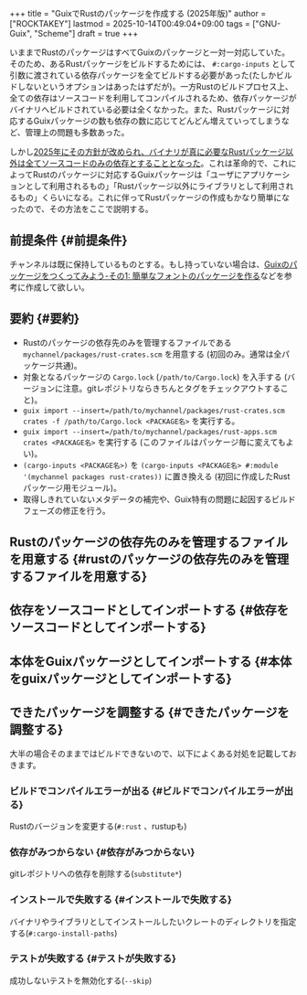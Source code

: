 +++
title = "GuixでRustのパッケージを作成する (2025年版)"
author = ["ROCKTAKEY"]
lastmod = 2025-10-14T00:49:04+09:00
tags = ["GNU-Guix", "Scheme"]
draft = true
+++

いままでRustのパッケージはすべてGuixのパッケージと一対一対応していた。そのため、あるRustパッケージをビルドするためには、 `#:cargo-inputs` として引数に渡されている依存パッケージを全てビルドする必要があった(たしかビルドしないというオプションはあったはずだが)。一方Rustのビルドプロセス上、全ての依存はソースコードを利用してコンパイルされるため、依存パッケージがバイナリへビルドされている必要は全くなかった。また、Rustパッケージに対応するGuixパッケージの数も依存の数に応じてどんどん増えていってしまうなど、管理上の問題も多数あった。

しかし[2025年にその方針が改められ、バイナリが真に必要なRustパッケージ以外は全てソースコードのみの依存とすることとなった](https://guix.gnu.org/blog/2025/a-new-rust-packaging-model/)。これは革命的で、これによってRustのパッケージに対応するGuixパッケージは「ユーザにアプリケーションとして利用されるもの」「Rustパッケージ以外にライブラリとして利用されるもの」くらいになる。これに伴ってRustパッケージの作成もかなり簡単になったので、その方法をここで説明する。


## 前提条件 {#前提条件}

チャンネルは既に保持しているものとする。もし持っていない場合は、[Guixのパッケージをつくってみよう-その1: 簡単なフォントのパッケージを作る](https://blog.rocktakey.com/information-science/2022-770eb4b6-5c63-62d4-bbcb-475d92404603/)などを参考に作成して欲しい。


## 要約 {#要約}

-   Rustのパッケージの依存先のみを管理するファイルである `mychannel/packages/rust-crates.scm` を用意する (初回のみ。通常は全パッケージ共通)。
-   対象となるパッケージの `Cargo.lock` (`/path/to/Cargo.lock`) を入手する (バージョンに注意。gitレポジトリならきちんとタグをチェックアウトすること)。
-   `guix import --insert=/path/to/mychannel/packages/rust-crates.scm crates -f /path/to/Cargo.lock <PACKAGE名>` を実行する。
-   `guix import --insert=/path/to/mychannel/packages/rust-apps.scm crates <PACKAGE名>` を実行する (このファイルはパッケージ毎に変えてもよい)。
-   `(cargo-inputs <PACKAGE名>)` を `(cargo-inputs <PACKAGE名> #:module '(mychannel packages rust-crates))` に置き換える (初回に作成したRustパッケージ用モジュール)。
-   取得しきれていないメタデータの補完や、Guix特有の問題に起因するビルドフェーズの修正を行う。


## Rustのパッケージの依存先のみを管理するファイルを用意する {#rustのパッケージの依存先のみを管理するファイルを用意する}


## 依存をソースコードとしてインポートする {#依存をソースコードとしてインポートする}


## 本体をGuixパッケージとしてインポートする {#本体をguixパッケージとしてインポートする}


## できたパッケージを調整する {#できたパッケージを調整する}

大半の場合そのままではビルドできないので、以下によくある対処を記載しておきます。


### ビルドでコンパイルエラーが出る {#ビルドでコンパイルエラーが出る}

Rustのバージョンを変更する(`#:rust` 、rustupも)


### 依存がみつからない {#依存がみつからない}

gitレポジトリへの依存を削除する(`substitute*`)


### インストールで失敗する {#インストールで失敗する}

バイナリやライブラリとしてインストールしたいクレートのディレクトリを指定する(`#:cargo-install-paths`)


### テストが失敗する {#テストが失敗する}

成功しないテストを無効化する(`--skip`)
